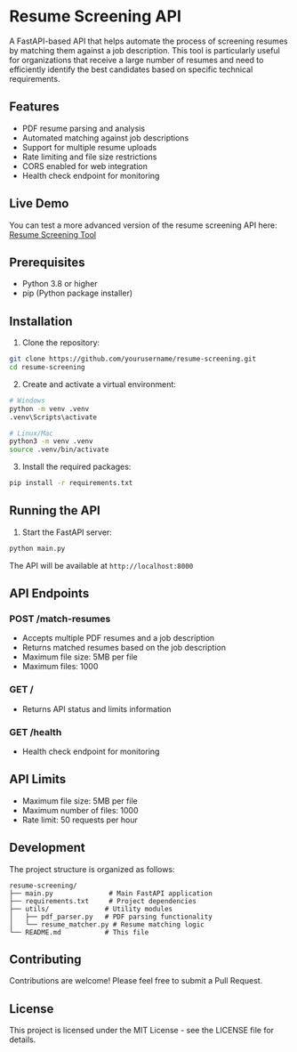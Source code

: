 # Resume Screening API

A FastAPI-based API that helps automate the process of screening resumes by matching them against a job description. This tool is particularly useful for organizations that receive a large number of resumes and need to efficiently identify the best candidates based on specific technical requirements.

## Features

- PDF resume parsing and analysis
- Automated matching against job descriptions
- Support for multiple resume uploads
- Rate limiting and file size restrictions
- CORS enabled for web integration
- Health check endpoint for monitoring

## Live Demo

You can test a more advanced version of the resume screening API here: [Resume Screening Tool](https://www.yzemzgui.com/resume-screening)

## Prerequisites

- Python 3.8 or higher
- pip (Python package installer)

## Installation

1. Clone the repository:
```bash
git clone https://github.com/yourusername/resume-screening.git
cd resume-screening
```

2. Create and activate a virtual environment:
```bash
# Windows
python -m venv .venv
.venv\Scripts\activate

# Linux/Mac
python3 -m venv .venv
source .venv/bin/activate
```

3. Install the required packages:
```bash
pip install -r requirements.txt
```

## Running the API

1. Start the FastAPI server:
```bash
python main.py
```

The API will be available at `http://localhost:8000`

## API Endpoints

### POST /match-resumes
- Accepts multiple PDF resumes and a job description
- Returns matched resumes based on the job description
- Maximum file size: 5MB per file
- Maximum files: 1000

### GET /
- Returns API status and limits information

### GET /health
- Health check endpoint for monitoring

## API Limits

- Maximum file size: 5MB per file
- Maximum number of files: 1000
- Rate limit: 50 requests per hour

## Development

The project structure is organized as follows:
```
resume-screening/
├── main.py              # Main FastAPI application
├── requirements.txt     # Project dependencies
├── utils/              # Utility modules
│   ├── pdf_parser.py   # PDF parsing functionality
│   └── resume_matcher.py # Resume matching logic
└── README.md           # This file
```

## Contributing

Contributions are welcome! Please feel free to submit a Pull Request.

## License

This project is licensed under the MIT License - see the LICENSE file for details. 